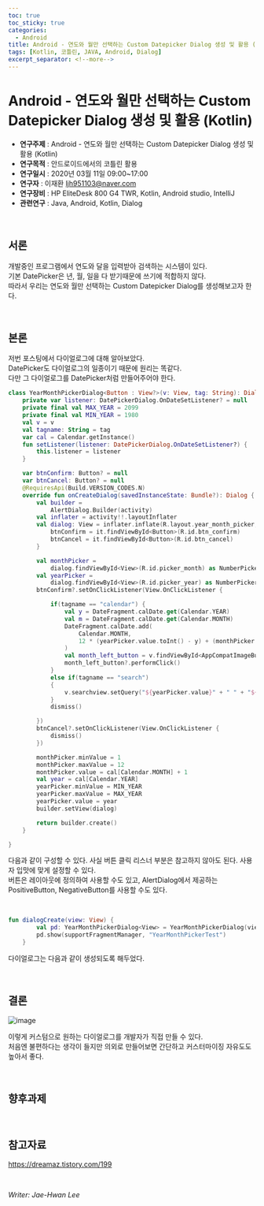 ```yaml
---
toc: true
toc_sticky: true
categories:
  - Android
title: Android - 연도와 월만 선택하는 Custom Datepicker Dialog 생성 및 활용 (Kotlin)
tags: [Kotlin, 코틀린, JAVA, Android, Dialog]
excerpt_separator: <!--more-->
---
```


# Android - 연도와 월만 선택하는 Custom Datepicker Dialog 생성 및 활용 (Kotlin)
<!--more-->
* **연구주제** : Android - 연도와 월만 선택하는 Custom Datepicker Dialog 생성 및 활용 (Kotlin)
* **연구목적** : 안드로이드에서의 코틀린 활용
* **연구일시** : 2020년 03월 11일 09:00~17:00
* **연구자** : 이재환 <ljh951103@naver.com>
* **연구장비** : HP EliteDesk 800 G4 TWR, Kotlin, Android studio, IntelliJ
* **관련연구** : Java, Android, Kotlin, Dialog

<br>
   
## 서론

개발중인 프로그램에서 연도와 달을 입력받아 검색하는 시스템이 있다.  
기본 DatePicker은 년, 월, 일을 다 받기때문에 쓰기에 적합하지 않다.  
따라서 우리는 연도와 월만 선택하는 Custom Datepicker Dialog를 생성해보고자 한다.  

<br>
   
## 본론

저번 포스팅에서 다이얼로그에 대해 알아보았다.  
DatePicker도 다이얼로그의 일종이기 때문에 원리는 똑같다.  
다만 그 다이얼로그를 DatePicker처럼 만들어주어야 한다.

````kotlin
class YearMonthPickerDialog<Button : View?>(v: View, tag: String): DialogFragment() {
    private var listener: DatePickerDialog.OnDateSetListener? = null
    private final val MAX_YEAR = 2099
    private final val MIN_YEAR = 1980
    val v = v
    val tagname: String = tag
    var cal = Calendar.getInstance()
    fun setListener(listener: DatePickerDialog.OnDateSetListener?) {
        this.listener = listener
    }

    var btnConfirm: Button? = null
    var btnCancel: Button? = null
    @RequiresApi(Build.VERSION_CODES.N)
    override fun onCreateDialog(savedInstanceState: Bundle?): Dialog {
        val builder =
            AlertDialog.Builder(activity)
        val inflater = activity!!.layoutInflater
        val dialog: View = inflater.inflate(R.layout.year_month_picker, null).also {
            btnConfirm = it.findViewById<Button>(R.id.btn_confirm)
            btnCancel = it.findViewById<Button>(R.id.btn_cancel)
        }

        val monthPicker =
            dialog.findViewById<View>(R.id.picker_month) as NumberPicker
        val yearPicker =
            dialog.findViewById<View>(R.id.picker_year) as NumberPicker
        btnConfirm?.setOnClickListener(View.OnClickListener {

            if(tagname == "calendar") {
                val y = DateFragment.calDate.get(Calendar.YEAR)
                val m = DateFragment.calDate.get(Calendar.MONTH)
                DateFragment.calDate.add(
                    Calendar.MONTH,
                    12 * (yearPicker.value.toInt() - y) + (monthPicker.value.toInt()) - m
                )
                val month_left_button = v.findViewById<AppCompatImageButton>(R.id.cal_month_left)
                month_left_button?.performClick()
            }
            else if(tagname == "search")
            {
                v.searchview.setQuery("${yearPicker.value}" + " " + "${monthPicker.value}", true)
            }
            dismiss()

        })
        btnCancel?.setOnClickListener(View.OnClickListener {
            dismiss()
        })

        monthPicker.minValue = 1
        monthPicker.maxValue = 12
        monthPicker.value = cal[Calendar.MONTH] + 1
        val year = cal[Calendar.YEAR]
        yearPicker.minValue = MIN_YEAR
        yearPicker.maxValue = MAX_YEAR
        yearPicker.value = year
        builder.setView(dialog)

        return builder.create()
    }

}
````

다음과 같이 구성할 수 있다. 사실 버튼 클릭 리스너 부분은 참고하지 않아도 된다. 사용자 입맛에 맞게 설정할 수 있다.  
버튼은 레이아웃에 정의하여 사용할 수도 있고, AlertDialog에서 제공하는 PositiveButton, NegativeButton를 사용할 수도 있다.

<br>

````kotlin
fun dialogCreate(view: View) {
        val pd: YearMonthPickerDialog<View> = YearMonthPickerDialog(view, "search")
        pd.show(supportFragmentManager, "YearMonthPickerTest")
    }
````

다이얼로그는 다음과 같이 생성되도록 해두었다.

<br>

## 결론

![image](https://user-images.githubusercontent.com/57826388/76139574-976ab300-6094-11ea-9e83-42e88fb49973.png)

이렇게 커스텀으로 원하는 다이얼로그를 개발자가 직접 만들 수 있다.  
처음엔 불편하다는 생각이 들지만 의외로 만들어보면 간단하고 커스터마이징 자유도도 높아서 좋다.

<br>

## 향후과제

<br>

## 참고자료

<https://dreamaz.tistory.com/199>  

<br>

*Writer: Jae-Hwan Lee*